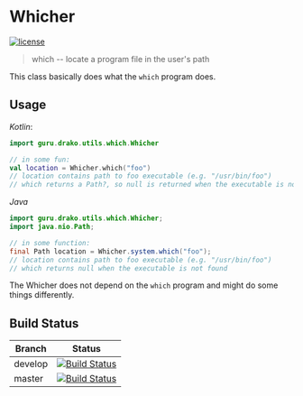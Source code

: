 # Whicher

[![license](https://img.shields.io/github/license/Drako/whicher.svg)](http://www.apache.org/licenses/LICENSE-2.0.txt)

> which -- locate a program file in the user's path

This class basically does what the `which` program does.

## Usage

*Kotlin*:
```kotlin
import guru.drako.utils.which.Whicher

// in some fun:
val location = Whicher.which("foo")
// location contains path to foo executable (e.g. "/usr/bin/foo")
// which returns a Path?, so null is returned when the executable is not found
```

*Java*
```java
import guru.drako.utils.which.Whicher;
import java.nio.Path;

// in some function:
final Path location = Whicher.system.which("foo");
// location contains path to foo executable (e.g. "/usr/bin/foo")
// which returns null when the executable is not found
```

The Whicher does not depend on the `which` program and might do
some things differently.

## Build Status

Branch | Status
--- | ---
develop | [![Build Status](https://travis-ci.org/Drako/whicher.svg?branch=develop)](https://travis-ci.org/Drako/whicher)
master | [![Build Status](https://travis-ci.org/Drako/whicher.svg?branch=master)](https://travis-ci.org/Drako/whicher)
